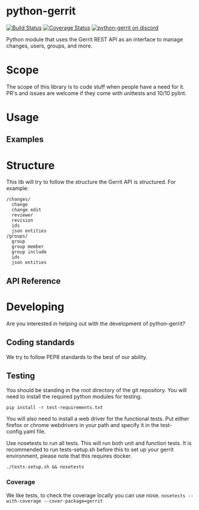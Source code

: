python-gerrit
=============
[![Build Status](https://travis-ci.org/propyless/python-gerrit.svg?branch=master)](https://travis-ci.org/propyless/python-gerrit)
[![Coverage Status](https://coveralls.io/repos/github/propyless/python-gerrit/badge.svg?branch=master)](https://coveralls.io/github/propyless/python-gerrit?branch=master)
[![python-gerrit on discord](https://img.shields.io/badge/discord-general@python--gerrit-738bd7.svg?style=flat)](https://discord.gg/012Ch20uOuaAtn5su)

Python module that uses the Gerrit REST API as an interface to manage changes, users, groups, and more.

# Scope
The scope of this library is to code stuff when people have a need for it.
PR's and issues are welcome if they come with unittests and 10/10 pylint.

# Usage

## Examples

# Structure
This lib will try to follow the structure the Gerrit API is structured.
For example:
```
/changes/
  change
  change edit
  reviewer
  revision
  ids
  json entities
/groups/
  group
  group member
  group include
  ids
  json entities
```

## API Reference

# Developing
Are you interested in helping out with the development of python-gerrit?

## Coding standards
We try to follow PEP8 standards to the best of our ability.

## Testing
You should be standing in the root directory of the git repository.
You will need to install the required python modules for testing.

`pip install -r test-requirements.txt`

You will also need to install a web driver for the functional tests. Put either firefox or chrome webdrivers in your path and specify it in the test-config.yaml file.

Use nosetests to run all tests. This will run both unit and function tests. It is recommended to run tests-setup.sh before this to set up your gerrit environment, please note that this requires docker.
```
./tests-setup.sh && nosetests
```

### Coverage
We like tests, to check the coverage locally you can use nose.
`nosetests --with-coverage --cover-package=gerrit`
